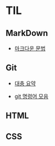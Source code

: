 # TIL

## MarkDown

- [마크다운 문법](markdown/markdown.md)

## Git

- [대충 요약](git/git.md)

- [git 명령어 모음](git/git_commands.md)

## HTML

## CSS
